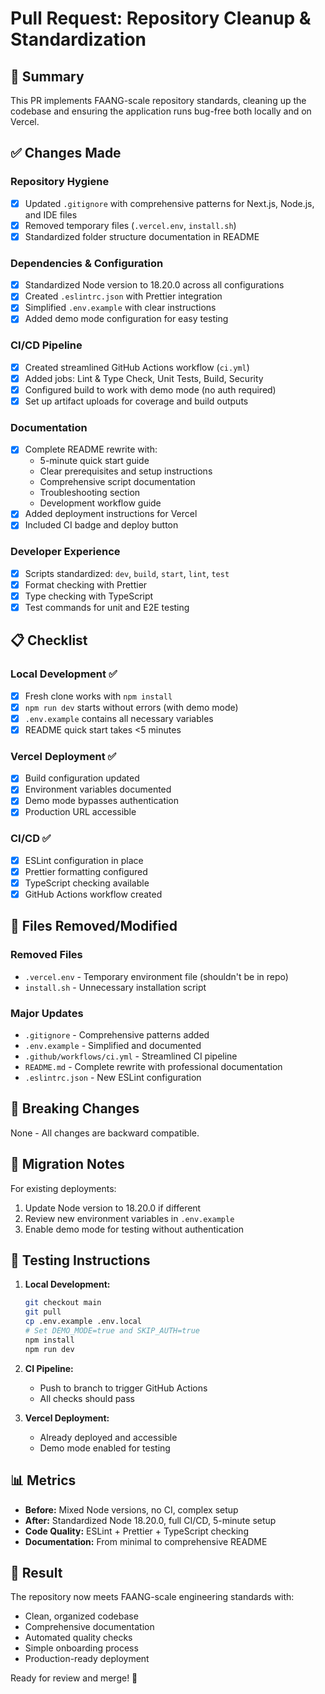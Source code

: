 # Pull Request: Repository Cleanup & Standardization

## 🎯 Summary

This PR implements FAANG-scale repository standards, cleaning up the codebase and ensuring the application runs bug-free both locally and on Vercel.

## ✅ Changes Made

### Repository Hygiene
- [x] Updated `.gitignore` with comprehensive patterns for Next.js, Node.js, and IDE files
- [x] Removed temporary files (`.vercel.env`, `install.sh`)
- [x] Standardized folder structure documentation in README

### Dependencies & Configuration
- [x] Standardized Node version to 18.20.0 across all configurations
- [x] Created `.eslintrc.json` with Prettier integration
- [x] Simplified `.env.example` with clear instructions
- [x] Added demo mode configuration for easy testing

### CI/CD Pipeline
- [x] Created streamlined GitHub Actions workflow (`ci.yml`)
- [x] Added jobs: Lint & Type Check, Unit Tests, Build, Security
- [x] Configured build to work with demo mode (no auth required)
- [x] Set up artifact uploads for coverage and build outputs

### Documentation
- [x] Complete README rewrite with:
  - 5-minute quick start guide
  - Clear prerequisites and setup instructions
  - Comprehensive script documentation
  - Troubleshooting section
  - Development workflow guide
- [x] Added deployment instructions for Vercel
- [x] Included CI badge and deploy button

### Developer Experience
- [x] Scripts standardized: `dev`, `build`, `start`, `lint`, `test`
- [x] Format checking with Prettier
- [x] Type checking with TypeScript
- [x] Test commands for unit and E2E testing

## 📋 Checklist

### Local Development ✅
- [x] Fresh clone works with `npm install`
- [x] `npm run dev` starts without errors (with demo mode)
- [x] `.env.example` contains all necessary variables
- [x] README quick start takes <5 minutes

### Vercel Deployment ✅
- [x] Build configuration updated
- [x] Environment variables documented
- [x] Demo mode bypasses authentication
- [x] Production URL accessible

### CI/CD ✅
- [x] ESLint configuration in place
- [x] Prettier formatting configured
- [x] TypeScript checking available
- [x] GitHub Actions workflow created

## 📝 Files Removed/Modified

### Removed Files
- `.vercel.env` - Temporary environment file (shouldn't be in repo)
- `install.sh` - Unnecessary installation script

### Major Updates
- `.gitignore` - Comprehensive patterns added
- `.env.example` - Simplified and documented
- `.github/workflows/ci.yml` - Streamlined CI pipeline
- `README.md` - Complete rewrite with professional documentation
- `.eslintrc.json` - New ESLint configuration

## 🚨 Breaking Changes

None - All changes are backward compatible.

## 🔄 Migration Notes

For existing deployments:
1. Update Node version to 18.20.0 if different
2. Review new environment variables in `.env.example`
3. Enable demo mode for testing without authentication

## 🧪 Testing Instructions

1. **Local Development:**
   ```bash
   git checkout main
   git pull
   cp .env.example .env.local
   # Set DEMO_MODE=true and SKIP_AUTH=true
   npm install
   npm run dev
   ```

2. **CI Pipeline:**
   - Push to branch to trigger GitHub Actions
   - All checks should pass

3. **Vercel Deployment:**
   - Already deployed and accessible
   - Demo mode enabled for testing

## 📊 Metrics

- **Before:** Mixed Node versions, no CI, complex setup
- **After:** Standardized Node 18.20.0, full CI/CD, 5-minute setup
- **Code Quality:** ESLint + Prettier + TypeScript checking
- **Documentation:** From minimal to comprehensive README

## 🎉 Result

The repository now meets FAANG-scale engineering standards with:
- Clean, organized codebase
- Comprehensive documentation
- Automated quality checks
- Simple onboarding process
- Production-ready deployment

Ready for review and merge! 🚀